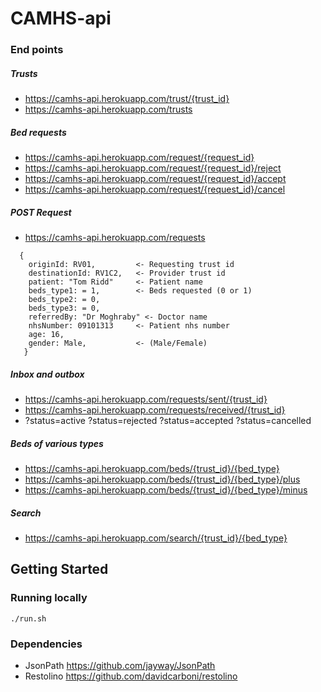 # CAMHS-api


### End points

##### Trusts
- https://camhs-api.herokuapp.com/trust/{trust_id}
- https://camhs-api.herokuapp.com/trusts

##### Bed requests
- https://camhs-api.herokuapp.com/request/{request_id}
- https://camhs-api.herokuapp.com/request/{request_id}/reject
- https://camhs-api.herokuapp.com/request/{request_id}/accept
- https://camhs-api.herokuapp.com/request/{request_id}/cancel

##### POST Request
- https://camhs-api.herokuapp.com/requests
```
  {
    originId: RV01,         <- Requesting trust id
    destinationId: RV1C2,   <- Provider trust id
    patient: "Tom Ridd"     <- Patient name
    beds_type1: = 1,        <- Beds requested (0 or 1)
    beds_type2: = 0,
    beds_type3: = 0,
    referredBy: "Dr Moghraby" <- Doctor name
    nhsNumber: 09101313     <- Patient nhs number
    age: 16,
    gender: Male,           <- (Male/Female)
   }
```
##### Inbox and outbox
- https://camhs-api.herokuapp.com/requests/sent/{trust_id}
- https://camhs-api.herokuapp.com/requests/received/{trust_id}
- ?status=active ?status=rejected ?status=accepted ?status=cancelled

##### Beds of various types
- https://camhs-api.herokuapp.com/beds/{trust_id}/{bed_type}
- https://camhs-api.herokuapp.com/beds/{trust_id}/{bed_type}/plus
- https://camhs-api.herokuapp.com/beds/{trust_id}/{bed_type}/minus

##### Search
- https://camhs-api.herokuapp.com/search/{trust_id}/{bed_type}


## Getting Started

### Running locally
```
./run.sh
```

### Dependencies

- JsonPath https://github.com/jayway/JsonPath
- Restolino https://github.com/davidcarboni/restolino